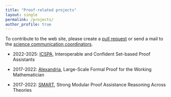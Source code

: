 ```yaml
---
title: "Proof-related projects"
layout: single
permalink: /projects/
author_profile: true
---
```


To contribute to the web site, please create a [pull request](https://github.com/EuroProofNet/europroofnet.github.io) or send a mail to the [science communication coordinators](../contact).

- 2022-2025: [ICSPA](https://www.clearsy.com/recherche-et-developpement/icspa/), Interoperable and Confident Set-based Proof Assistants

- 2017-2022: [Alexandria](https://www.cl.cam.ac.uk/~lp15/Grants/Alexandria/), Large-Scale Formal Proof for the Working Mathematician

- 2017-2022: [SMART](https://project-smart.uibk.ac.at/), Strong
Modular Proof Assistance Reasoning Across Theories
